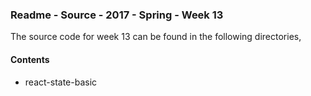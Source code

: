 ### Readme - Source - 2017 - Spring - Week 13

The source code for week 13 can be found in the following directories,

#### Contents
* react-state-basic
